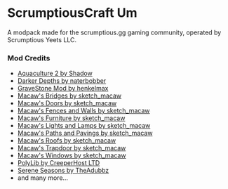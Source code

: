 # ScrumptiousCraft Um

A modpack made for the scrumptious.gg gaming community, operated by Scrumptious Yeets LLC.

### Mod Credits

-   [Aquaculture 2 by Shadow](https://www.curseforge.com/minecraft/mc-mods/aquaculture)
-   [Darker Depths by naterbobber](https://www.curseforge.com/minecraft/mc-mods/darker-depths)
-   [GraveStone Mod by henkelmax](https://www.curseforge.com/minecraft/mc-mods/gravestone-mod)
-   [Macaw's Bridges by sketch_macaw](https://www.curseforge.com/minecraft/mc-mods/macaws-bridges)
-   [Macaw's Doors by sketch_macaw](https://www.curseforge.com/minecraft/mc-mods/macaws-doors)
-   [Macaw's Fences and Walls by sketch_macaw](https://www.curseforge.com/minecraft/mc-mods/macaws-doors)
-   [Macaw's Furniture by sketch_macaw](https://www.curseforge.com/minecraft/mc-mods/macaws-furniture)
-   [Macaw's Lights and Lamps by sketch_macaw](https://www.curseforge.com/minecraft/mc-mods/macaws-lights-and-lamps)
-   [Macaw's Paths and Pavings by sketch_macaw](https://www.curseforge.com/minecraft/mc-mods/macaws-paths-and-pavings)
-   [Macaw's Roofs by sketch_macaw](https://www.curseforge.com/minecraft/mc-mods/macaws-roofs)
-   [Macaw's Trapdoor by sketch_macaw](https://www.curseforge.com/minecraft/mc-mods/macaws-trapdoors)
-   [Macaw's Windows by sketch_macaw](https://www.curseforge.com/minecraft/mc-mods/macaws-windows)
-   [PolyLib by CreeperHost LTD](https://www.curseforge.com/minecraft/mc-mods/polylib)
-   [Serene Seasons by TheAdubbz](https://www.curseforge.com/minecraft/mc-mods/serene-seasons)
-   and many more...
